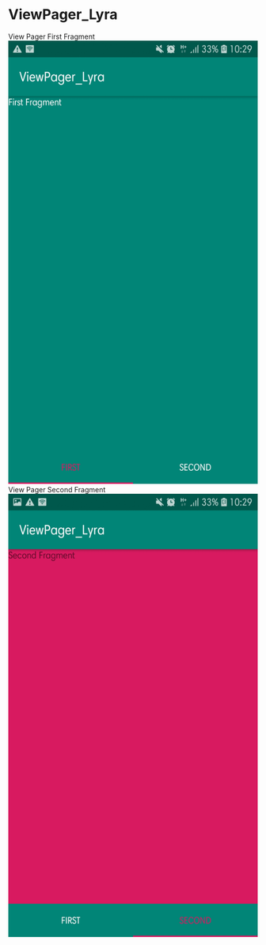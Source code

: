 # ViewPager_Lyra
View Pager First Fragment
![alt text](https://github.com/lyrahrtn/ViewPager_Lyra/blob/master/view1.jpg)
View Pager Second Fragment
![alt text](https://github.com/lyrahrtn/ViewPager_Lyra/blob/master/view2.jpg)
